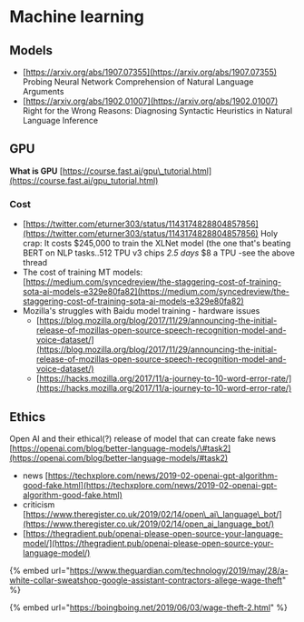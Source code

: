 # Machine learning

## Models

* [https://arxiv.org/abs/1907.07355](https://arxiv.org/abs/1907.07355) Probing Neural Network Comprehension of Natural Language Arguments
* [https://arxiv.org/abs/1902.01007](https://arxiv.org/abs/1902.01007) Right for the Wrong Reasons: Diagnosing Syntactic Heuristics in Natural Language Inference

## GPU 

**What is GPU** [https://course.fast.ai/gpu\_tutorial.html](https://course.fast.ai/gpu_tutorial.html)

### Cost

* [https://twitter.com/eturner303/status/1143174828804857856](https://twitter.com/eturner303/status/1143174828804857856) Holy crap: It costs $245,000 to train the XLNet model \(the one that's beating BERT on NLP tasks..512 TPU v3 chips  _2.5 days_  $8 a TPU -see the above thread
* The cost of training MT models: [https://medium.com/syncedreview/the-staggering-cost-of-training-sota-ai-models-e329e80fa82](https://medium.com/syncedreview/the-staggering-cost-of-training-sota-ai-models-e329e80fa82)
* Mozilla's struggles with Baidu model training - hardware issues
  * [https://blog.mozilla.org/blog/2017/11/29/announcing-the-initial-release-of-mozillas-open-source-speech-recognition-model-and-voice-dataset/](https://blog.mozilla.org/blog/2017/11/29/announcing-the-initial-release-of-mozillas-open-source-speech-recognition-model-and-voice-dataset/)
  * [https://hacks.mozilla.org/2017/11/a-journey-to-10-word-error-rate/](https://hacks.mozilla.org/2017/11/a-journey-to-10-word-error-rate/)

## Ethics

Open AI and their ethical\(?\) release of model that can create fake news [https://openai.com/blog/better-language-models/\#task2](https://openai.com/blog/better-language-models/#task2)

* news [https://techxplore.com/news/2019-02-openai-gpt-algorithm-good-fake.html](https://techxplore.com/news/2019-02-openai-gpt-algorithm-good-fake.html)
* criticism [https://www.theregister.co.uk/2019/02/14/open\_ai\_language\_bot/](https://www.theregister.co.uk/2019/02/14/open_ai_language_bot/)
* [https://thegradient.pub/openai-please-open-source-your-language-model/](https://thegradient.pub/openai-please-open-source-your-language-model/) 

{% embed url="https://www.theguardian.com/technology/2019/may/28/a-white-collar-sweatshop-google-assistant-contractors-allege-wage-theft" %}



{% embed url="https://boingboing.net/2019/06/03/wage-theft-2.html" %}



